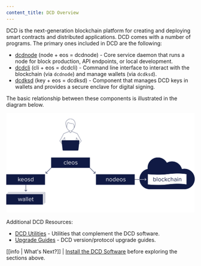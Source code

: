 ```yaml
---
content_title: DCD Overview
---
```


DCD is the next-generation blockchain platform for creating and deploying smart contracts and distributed applications. DCD comes with a number of programs. The primary ones included in DCD are the following:

* [dcdnode](01_dcdnode/index.md) (node + eos = dcdnode)  - Core service daemon that runs a node for block production, API endpoints, or local development.
* [dcdcli](02_dcdcli/index.md) (cli + eos = dcdcli) - Command line interface to interact with the blockchain (via `dcdnode`) and manage wallets (via `dcdksd`).
* [dcdksd](03_dcdksd/index.md) (key + eos = dcdksd) - Component that manages DCD keys in wallets and provides a secure enclave for digital signing.

The basic relationship between these components is illustrated in the diagram below.

![DCD components](dcd_components.png)

Additional DCD Resources:
* [DCD Utilities](10_utilities/index.md) - Utilities that complement the DCD software.
* [Upgrade Guides](20_upgrade-guides/index.md) - DCD version/protocol upgrade guides.

[[info | What's Next?]]
| [Install the DCD Software](00_install/index.md) before exploring the sections above.
